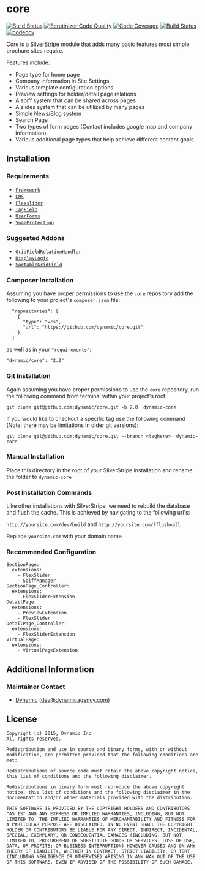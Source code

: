 # core
[![Build Status](https://travis-ci.com/dynamic/core.svg?token=hFT1sXd4nNmguE972zHN&branch=master)](https://travis-ci.com/dynamic/core)
[![Scrutinizer Code Quality](https://scrutinizer-ci.com/g/dynamic/core/badges/quality-score.png?b=master&s=def7f99b770fb60dce2320ad226733817b62b743)](https://scrutinizer-ci.com/g/dynamic/core/?branch=master)
[![Code Coverage](https://scrutinizer-ci.com/g/dynamic/core/badges/coverage.png?b=master&s=6eb131287352509a481bf5b9e7ee6c965e56ab00)](https://scrutinizer-ci.com/g/dynamic/core/?branch=master)
[![Build Status](https://scrutinizer-ci.com/g/dynamic/core/badges/build.png?b=master&s=7988b4a6f697b3a7e9a17588bc2e93be1b96c136)](https://scrutinizer-ci.com/g/dynamic/core/build-status/master)
[![codecov](https://codecov.io/gh/dynamic/core/branch/2.0/graph/badge.svg?token=d71ul0CuvH)](https://codecov.io/gh/dynamic/core)


Core is a [SilverStripe](http://silverstripe.org) module that adds many basic features most simple brochure sites require.

Features include:
* Page type for home page
* Company information in Site Settings
* Various template configuration options
* Preview settings for holder/detail page relations
* A spiff system that can be shared across pages
* A slides system that can be utilized by many pages
* Simple News/Blog system
* Search Page
* Two types of form pages (Contact includes google map and company information)
* Various additional page types that help achieve different content goals

## Installation

### Requirements

* [`Framework`](https://github.com/silverstripe/silverstripe-framework)
* [`CMS`](https://github.com/silverstripe/silverstripe-cms)
* [`Flexslider`](https://github.com/dynamic/SilverStripe-FlexSlider)
* [`TagField`](https://github.com/silverstripe-labs/silverstripe-tagfield)
* [`UserForms`](https://github.com/silverstripe/silverstripe-userforms)
* [`SpamProtection`](https://github.com/silverstripe/silverstripe-spamprotection)

### Suggested Addons

* [`GridFieldRelationHandler`](https://git.simon.geek.nz/simon_w/gridfieldrelationhandler)
* [`DisplayLogic`](https://github.com/unclecheese/silverstripe-display-logic)
* [`SortableGridField`](https://github.com/UndefinedOffset/SortableGridField)

### Composer Installation

Assuming you have proper permissions to use the `core` repository add the following to your project's `composer.json` file:

```
  "repositories": [
    {
      "type": "vcs",
      "url": "https://github.com/dynamic/core.git"
    }
  ]
```

as well as in your `"requirements"`:

```
"dynamic/core": "2.0"
```

### Git Installation

Again assuming you have proper permissions to use the `core` repository, run the following command from terminal within your project's root:

`git clone git@github.com:dynamic/core.git -b 2.0  dynamic-core`

If you would like to checkout a specific tag use the following command (Note: there may be limitations in older git versions):

`git clone git@github.com:dynamic/core.git --branch <taghere>  dynamic-core`

### Manual Installation

Place this directory in the root of your SilverStripe installation and rename the folder to `dynamic-core`

### Post Installation Commands

Like other installations with SilverStripe, we need to rebuild the database and flush the cache. This is achieved by navigating to the following url's:

`http://yoursite.com/dev/build` and `http://yoursite.com/?flush=all`

Replace `yoursite.com` with your domain name.

### Recommended Configuration

```
SectionPage:
  extensions:
    - FlexSlider
    - SpiffManager
SectionPage_Controller:
  extensions:
    - FlexSliderExtension
DetailPage:
  extensions:
    - PreviewExtension
    - FlexSlider
DetailPage_Controller:
  extensions:
    - FlexSliderExtension
VirtualPage:
  extensions:
    - VirtualPageExtension
```

## Additional Information

### Maintainer Contact

 *  [Dynamic](http://www.dynamicagency.com) (<dev@dynamicagency.com>)
 
## License

	Copyright (c) 2015, Dynamic Inc
	All rights reserved.
	
	Redistribution and use in source and binary forms, with or without modification, are permitted provided that the following conditions are met:
	
	Redistributions of source code must retain the above copyright notice, this list of conditions and the following disclaimer.
	
	Redistributions in binary form must reproduce the above copyright notice, this list of conditions and the following disclaimer in the documentation and/or other materials provided with the distribution.
	
	THIS SOFTWARE IS PROVIDED BY THE COPYRIGHT HOLDERS AND CONTRIBUTORS "AS IS" AND ANY EXPRESS OR IMPLIED WARRANTIES, INCLUDING, BUT NOT LIMITED TO, THE IMPLIED WARRANTIES OF MERCHANTABILITY AND FITNESS FOR A PARTICULAR PURPOSE ARE DISCLAIMED. IN NO EVENT SHALL THE COPYRIGHT HOLDER OR CONTRIBUTORS BE LIABLE FOR ANY DIRECT, INDIRECT, INCIDENTAL, SPECIAL, EXEMPLARY, OR CONSEQUENTIAL DAMAGES (INCLUDING, BUT NOT LIMITED TO, PROCUREMENT OF SUBSTITUTE GOODS OR SERVICES; LOSS OF USE, DATA, OR PROFITS; OR BUSINESS INTERRUPTION) HOWEVER CAUSED AND ON ANY THEORY OF LIABILITY, WHETHER IN CONTRACT, STRICT LIABILITY, OR TORT (INCLUDING NEGLIGENCE OR OTHERWISE) ARISING IN ANY WAY OUT OF THE USE OF THIS SOFTWARE, EVEN IF ADVISED OF THE POSSIBILITY OF SUCH DAMAGE.